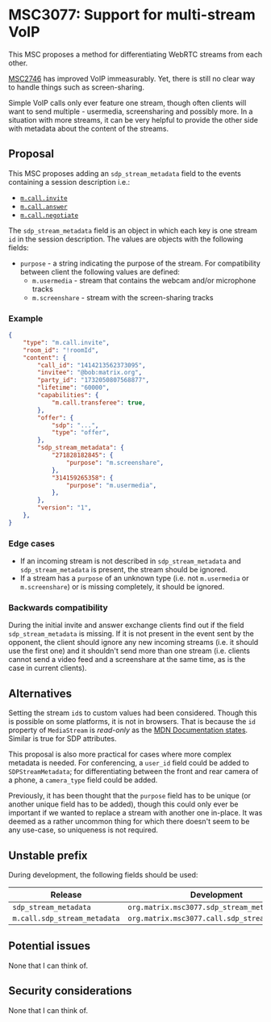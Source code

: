 # MSC3077: Support for multi-stream VoIP

This MSC proposes a method for differentiating WebRTC streams from each other.

[MSC2746](https://github.com/matrix-org/matrix-doc/pull/2746) has improved VoIP
immeasurably. Yet, there is still no clear way to handle things such as
screen-sharing.

Simple VoIP calls only ever feature one stream, though often clients will want
to send multiple - usermedia, screensharing and possibly more. In a situation
with more streams, it can be very helpful to provide the other side with
metadata about the content of the streams.

## Proposal

This MSC proposes adding an `sdp_stream_metadata` field to the events containing
a session description i.e.:

+ [`m.call.invite`](https://spec.matrix.org/v1.7/client-server-api/#mcallinvite)
+ [`m.call.answer`](https://spec.matrix.org/v1.7/client-server-api/#mcallanswer)
+ [`m.call.negotiate`](https://spec.matrix.org/v1.7/client-server-api/#mcallnegotiate)

The `sdp_stream_metadata` field is an object in which each key is one stream
`id` in the session description. The values are objects with the
following fields:

+ `purpose` - a string indicating the purpose of the stream. For compatibility
  between client the following values are defined:
  + `m.usermedia` - stream that contains the webcam and/or microphone tracks
  + `m.screenshare` - stream with the screen-sharing tracks

### Example

```JSON
{
    "type": "m.call.invite",
    "room_id": "!roomId",
    "content": {
        "call_id": "1414213562373095",
        "invitee": "@bob:matrix.org",
        "party_id": "1732050807568877",
        "lifetime": "60000",
        "capabilities": {
            "m.call.transferee": true,
        },
        "offer": {
            "sdp": "...",
            "type": "offer",
        },
        "sdp_stream_metadata": {
            "271828182845": {
                "purpose": "m.screenshare",
            },
            "314159265358": {
                "purpose": "m.usermedia",
            },
        },
        "version": "1",
    },
}
```

### Edge cases

+ If an incoming stream is not described in `sdp_stream_metadata` and
  `sdp_stream_metadata` is present, the stream should be ignored.
+ If a stream has a `purpose` of an unknown type (i.e. not `m.usermedia` or
  `m.screenshare`) or is missing completely, it should be ignored.

### Backwards compatibility

During the initial invite and answer exchange clients find out if the field
`sdp_stream_metadata` is missing. If it is not present in the event sent by the
opponent, the client should ignore any new incoming streams (i.e. it should use
the first one) and it shouldn't send more than one stream (i.e. clients cannot send a video feed and a screenshare at the same time, as is the case in current clients).

## Alternatives

Setting the stream `id`s to custom values had been considered. Though this is
possible on some platforms, it is not in browsers. That is because the `id`
property of `MediaStream` is _read-only_ as the [MDN Documentation
states](https://developer.mozilla.org/en-US/docs/Web/API/MediaStream/id).
Similar is true for SDP attributes.

This proposal is also more practical for cases where more complex metadata is
needed. For conferencing, a `user_id` field could be added to
`SDPStreamMetadata`; for differentiating between the front and rear camera of a
phone, a `camera_type` field could be added.

Previously, it has been thought that the `purpose` field has to be unique (or
another unique field has to be added), though this could only ever be important
if we wanted to replace a stream with another one in-place. It was deemed as a
rather uncommon thing for which there doesn't seem to be any use-case, so
uniqueness is not required.

## Unstable prefix

During development, the following fields should be used:

|Release                     |Development                                    |
|----------------------------|-----------------------------------------------|
|`sdp_stream_metadata`       |`org.matrix.msc3077.sdp_stream_metadata`       |
|`m.call.sdp_stream_metadata`|`org.matrix.msc3077.call.sdp_stream_metadata`  |

## Potential issues

None that I can think of.

## Security considerations

None that I can think of.
